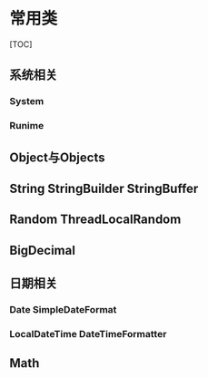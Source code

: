 # 常用类

[TOC]

## 系统相关

### System

### Runime

## Object与Objects

## String StringBuilder StringBuffer

## Random ThreadLocalRandom

## BigDecimal

## 日期相关

### Date SimpleDateFormat

### LocalDateTime DateTimeFormatter

## Math



